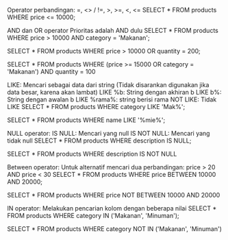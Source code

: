 Operator perbandingan:
    =, <> / !=, >, >=, <, <=
SELECT * FROM products WHERE price <= 10000;

AND dan OR operator
    Prioritas adalah AND dulu
SELECT * FROM products WHERE price > 10000 AND category = 'Makanan';

SELECT * FROM products WHERE price > 10000 OR quantity = 200;

SELECT * FROM products WHERE (price >= 15000 OR category = 'Makanan') AND quantity = 100

LIKE: Mencari sebagai data dari string (Tidak disarankan digunakan jika data besar, karena akan lambat)
    LIKE %b: String dengan akhiran b
    LIKE b%: String dengan awalan b
    LIKE %rama%: string berisi rama
    NOT LIKE: Tidak LIKE
SELECT * FROM products WHERE category LIKE 'Mak%';

SELECT * FROM products WHERE name LIKE '%mie%';

NULL operator: 
    IS NULL: Mencari yang null
    IS NOT NULL: Mencari yang tidak null
SELECT * FROM products WHERE description IS NULL;

SELECT * FROM products WHERE description IS NOT NULL

Between operator:
    Untuk alternatif mencari dua perbandingan: price > 20 AND price < 30
SELECT * FROM products WHERE price BETWEEN 10000 AND 20000;

SELECT * FROM products WHERE price NOT BETWEEN 10000 AND 20000

IN operator: Melakukan pencarian kolom dengan beberapa nilai
SELECT * FROM products WHERE category IN ('Makanan', 'Minuman');

SELECT * FROM products WHERE category NOT IN ('Makanan', 'Minuman')
